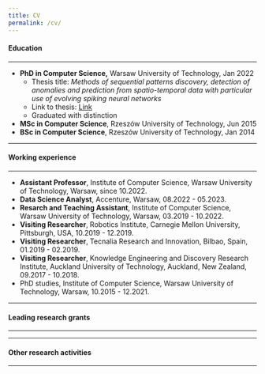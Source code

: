 ```yaml
---
title: CV
permalink: /cv/
---
```

#### Education

---

* **PhD in Computer Science,** Warsaw University of Technology, Jan 2022
  * Thesis title:  *Methods of sequential patterns discovery, detection of anomalies
    and prediction from spatio-temporal data with particular use of evolving spiking neural networks*
  * Link to thesis: [Link](https://drive.google.com/file/d/16QqXHXzfjly6BtTKmHb0_xWAk9FI-B-L/view)
  * Graduated with distinction
* **MSc in Computer Science**, Rzeszów University of Technology, Jun 2015
* **BSc in Computer Science**, Rzeszów University of Technology, Jan 2014

---

#### Working experience

---

* **Assistant Professor**, Institute of Computer Science, Warsaw University of Technology, Warsaw, since 10.2022.
* **Data Science Analyst**, Accenture, Warsaw, 08.2022 - 05.2023.
* **Resarch and Teaching Assistant**, Institute of Computer Science, Warsaw University of Technology, Warsaw,  03.2019 - 10.2022.
* **Visiting Researcher**, Robotics Institute, Carnegie Mellon University, Pittsburgh, USA, 10.2019 - 12.2019.
* **Visiting Researcher**, Tecnalia Research and Innovation, Bilbao, Spain, 01.2019 - 02.2019.
* **Visiting Researcher**, Knowledge Engineering and Discovery Research Institute, Auckland University of Technology, Auckland, New Zealand, 09.2017 - 10.2018.
* PhD studies, Institute of Computer Science, Warsaw University of Technology, Warsaw, 10.2015 - 12.2021.

---

#### Leading research grants

---


---

#### Other research activities

---


